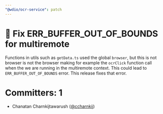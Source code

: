 ```yaml
---
"@wdio/ocr-service": patch
---
```


# 🐛 Fix ERR_BUFFER_OUT_OF_BOUNDS for multiremote

Functions in utils such as `getData.ts` used the global `browser`, but this is not browser is not the browser making for example the `ocrClick` function call when the we are running in the multiremote context. This could lead to `ERR_BUFFER_OUT_OF_BOUNDS` error. This release fixes that error.

# Committers: 1

-   Chanatan Charnkijtawarush ([@ccharnkij](https://github.com/ccharnkij))

